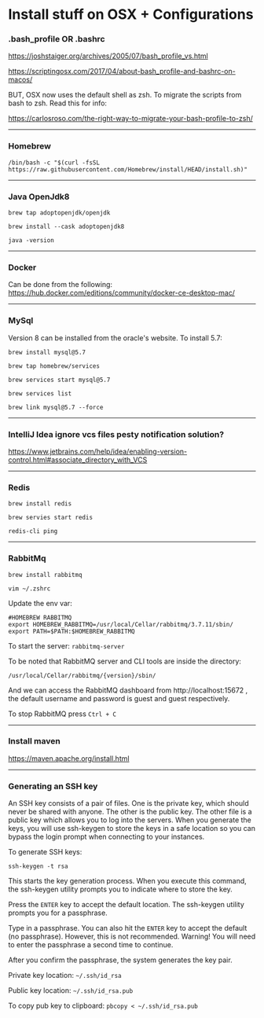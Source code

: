 # Install stuff on OSX + Configurations

### .bash_profile OR .bashrc
https://joshstaiger.org/archives/2005/07/bash_profile_vs.html

https://scriptingosx.com/2017/04/about-bash_profile-and-bashrc-on-macos/

BUT, OSX now uses the default shell as zsh. To migrate the scripts from bash to zsh. Read this for info:

https://carlosroso.com/the-right-way-to-migrate-your-bash-profile-to-zsh/ 

----
### Homebrew
`/bin/bash -c "$(curl -fsSL https://raw.githubusercontent.com/Homebrew/install/HEAD/install.sh)"`

----
### Java OpenJdk8
`brew tap adoptopenjdk/openjdk`

`brew install --cask adoptopenjdk8`

`java -version`

----
### Docker
Can be done from the following:
https://hub.docker.com/editions/community/docker-ce-desktop-mac/

----
### MySql
Version 8 can be installed from the oracle's website. To install 5.7:

`brew install mysql@5.7`

`brew tap homebrew/services`

`brew services start mysql@5.7`

`brew services list`

`brew link mysql@5.7 --force`

----
### IntelliJ Idea ignore vcs files pesty notification solution?
https://www.jetbrains.com/help/idea/enabling-version-control.html#associate_directory_with_VCS

----
### Redis
`brew install redis`

`brew servies start redis`

`redis-cli ping`

----
### RabbitMq
`brew install rabbitmq`

`vim ~/.zshrc`

Update the env var:
```
#HOMEBREW RABBITMQ
export HOMEBREW_RABBITMQ=/usr/local/Cellar/rabbitmq/3.7.11/sbin/
export PATH=$PATH:$HOMEBREW_RABBITMQ
```

To start the server: `rabbitmq-server`

To be noted that RabbitMQ server and CLI tools are inside the directory:

`/usr/local/Cellar/rabbitmq/{version}/sbin/` 

And we can access the RabbitMQ dashboard from http://localhost:15672 ,
the default username and password is guest and guest respectively.

To stop RabbitMQ press `Ctrl + C`

----
### Install maven
https://maven.apache.org/install.html

---
### Generating an SSH key
An SSH key consists of a pair of files. One is the private key, which should never be shared with anyone. The other is the public key. The other file is a public key which allows you to log into the servers. When you generate the keys, you will use ssh-keygen to store the keys in a safe location so you can bypass the login prompt when connecting to your instances.

To generate SSH keys:

`ssh-keygen -t rsa`

This starts the key generation process. When you execute this command, the ssh-keygen utility prompts you to indicate where to store the key.

Press the `ENTER` key to accept the default location. The ssh-keygen utility prompts you for a passphrase.

Type in a passphrase. You can also hit the `ENTER` key to accept the default (no passphrase). However, this is not recommended.
Warning! You will need to enter the passphrase a second time to continue.

After you confirm the passphrase, the system generates the key pair.

Private key location: `~/.ssh/id_rsa`

Public key location: `~/.ssh/id_rsa.pub`

To copy pub key to clipboard: `pbcopy < ~/.ssh/id_rsa.pub`